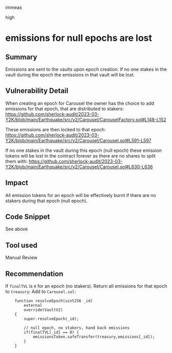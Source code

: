 immeas

high

# emissions for null epochs are lost

## Summary
Emissions are sent to the vaults upon epoch creation. If no one stakes in the vault during the epoch the emissions in that vault will be lost.

## Vulnerability Detail
When creating an epoch for Carousel the owner has the choice to add emissions for that epoch, that are distributed to stakers:
https://github.com/sherlock-audit/2023-03-Y2K/blob/main/Earthquake/src/v2/Carousel/CarouselFactory.sol#L148-L152

These emissions are then locked to that epoch:
https://github.com/sherlock-audit/2023-03-Y2K/blob/main/Earthquake/src/v2/Carousel/Carousel.sol#L591-L597

If no one stakes in the vault during this epoch (null epoch) these emission tokens will be lost in the contract forever as there are no shares to split them with:
https://github.com/sherlock-audit/2023-03-Y2K/blob/main/Earthquake/src/v2/Carousel/Carousel.sol#L630-L636

## Impact
All emission tokens for an epoch will be effectively burnt if there are no stakers during that epoch (null epoch). 

## Code Snippet
See above

## Tool used
Manual Review

## Recommendation
If `finalTVL` is `0` for an epoch (no stakers). Return all emissions for that epoch to `treasury`:
Add to `Carousel.sol`:
```solidity
    function resolveEpoch(uint256 _id)
        external
        override(VaultV2)
    {
        super.resolveEpoch(_id);

        // null epoch, no stakers, hand back emissions
        if(finalTVL[_id] == 0) {
            emissionsToken.safeTransfer(treasury,emissions[_id]);
        }
    }
```